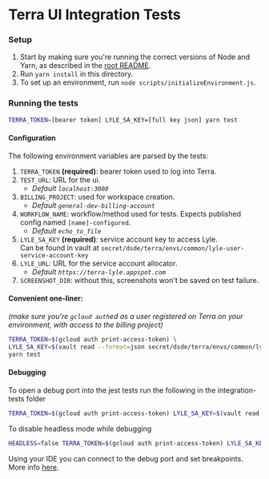 # Terra UI Integration Tests

### Setup

1. Start by making sure you're running the correct versions of Node and Yarn, as described in the [root README](../README.md).
2. Run `yarn install` in this directory.
3. To set up an environment, run `node scripts/initializeEnvironment.js`.

### Running the tests

```sh
TERRA_TOKEN=[bearer token] LYLE_SA_KEY=[full key json] yarn test
```

#### Configuration
The following environment variables are parsed by the tests:

1. `TERRA_TOKEN` **(required)**: bearer token used to log into Terra.
2. `TEST_URL`: URL for the ui.
    * _Default `localhost:3000`_
3. `BILLING_PROJECT`: used for workspace creation.
    * _Default `general-dev-billing-account`_
4. `WORKFLOW_NAME`: workflow/method used for tests. Expects published config named `[name]-configured`.
    * _Default `echo_to_file`_
5.  `LYLE_SA_KEY` **(required)**: service account key to access Lyle.  
    Can be found in vault at `secret/dsde/terra/envs/common/lyle-user-service-account-key`
6.  `LYLE_URL`: URL for the service account allocator.
    * _Default `https://terra-lyle.appspot.com`_
7. `SCREENSHOT_DIR`: without this, screenshots won't be saved on test failure.

#### Convenient one-liner:
_(make sure you're `gcloud auth`ed as a user registered on Terra on your environment, with access to the billing project)_

```sh
TERRA_TOKEN=$(gcloud auth print-access-token) \
LYLE_SA_KEY=$(vault read --format=json secret/dsde/terra/envs/common/lyle-user-service-account-key | jq .data) \
yarn test
```

#### Debugging

To open a debug port into the jest tests run the following in the integration-tests folder
```sh
TERRA_TOKEN=$(gcloud auth print-access-token) LYLE_SA_KEY=$(vault read --format=json secret/dsde/terra/envs/common/lyle-user-service-account-key | jq .data) node --inspect-brk node_modules/.bin/jest [test name] --runInBand
```

To disable headless mode while debugging
```sh
HEADLESS=false TERRA_TOKEN=$(gcloud auth print-access-token) LYLE_SA_KEY=$(vault read --format=json secret/dsde/terra/envs/common/lyle-user-service-account-key | jq .data) node --inspect-brk node_modules/.bin/jest [test name] --runInBand
```

Using your IDE you can connect to the debug port and set breakpoints. More info [here](https://jestjs.io/docs/en/troubleshooting).
